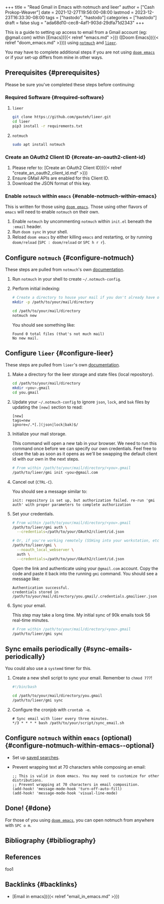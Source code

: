 +++
title = "Read Gmail in Emacs with notmuch and lieer"
author = ["Cash Prokop-Weaver"]
date = 2021-12-27T19:56:00-08:00
lastmod = 2023-12-23T16:33:30-08:00
tags = ["hastodo", "hastodo"]
categories = ["hastodo"]
draft = false
slug = "ada68d10-cec8-4af1-903d-29dfa71d2343"
+++

This is a guide to setting up access to email from a Gmail account (eg: @gmail.com) within [Emacs]({{< relref "emacs.md" >}}) ([Doom Emacs]({{< relref "doom_emacs.md" >}})) using [`notmuch`](https://notmuchmail.org/) and [`lieer`](https://github.com/gauteh/lieer).

You may have to complete additional steps if you are not using [`doom emacs`](https://github.com/hlissner/doom-emacs) or if your set-up differs from mine in other ways.


## Prerequisites {#prerequisites}

Please be sure you've completed these steps before continuing:


### Required Software {#required-software}

1.  `lieer`
    ```sh
    git clone https://github.com/gauteh/lieer.git
    cd lieer
    pip3 install -r requirements.txt
    ```

2.  `notmuch`
    ```sh
    sudo apt install notmuch
    ```


### Create an OAuth2 Client ID {#create-an-oauth2-client-id}

1.  Please refer to: [Create an OAuth2 Client ID]({{< relref "create_an_oauth2_client_id.md" >}})
2.  Ensure GMail APIs are enabled for this Client ID.
3.  Download the JSON format of this key.


### Enable `notmuch` within `emacs` {#enable-notmuch-within-emacs}

This is written for those using [`doom emacs`](https://github.com/hlissner/doom-emacs). Those using other flavors of `emacs` will need to enable `notmuch` on their own.

1.  Enable `notmuch` by uncommenting `notmuch` within `init.el` beneath the `:email` header.
2.  Run `doom sync` in your shell.
3.  Reload `doom emacs` by either killing `emacs` and restarting, or by running `doom/reload` (`SPC : doom/reload` or `SPC h r r`).


## Configure `notmuch` {#configure-notmuch}

These steps are pulled from `notmuch`'s own [documentation](https://notmuchmail.org/getting-started/).

1.  Run `notmuch` in your shell to create `~/.notmuch-config`.

2.  Perform initial indexing:
    ```sh
    # Create a directory to house your mail if you don't already have one.
    mkdir -p /path/to/your/mail/directory

    cd /path/to/your/mail/directory
    notmuch new
    ```
    You should see something like:
    ```text
    Found 0 total files (that's not much mail)
    No new mail.
    ```


## Configure `lieer` {#configure-lieer}

These steps are pulled from `lieer`'s own [documentation](https://github.com/gauteh/lieer#usage).

1.  Make a directory for the lieer storage and state files (local repository).
    ```sh
    cd /path/to/your/mail/directory
    mkdir <you>.gmail
    cd you.gmail
    ```

2.  Update your `~/.notmuch-config` to ignore `json`, `lock`, and `bak` files by updating the `[new]` section to read:
    ```text
    [new]
    tags=new
    ignore=/.*[.](json|lock|bak)$/
    ```

3.  Initialize your mail storage.

    This command will open a new tab in your browser. We need to run this command once before we can specify our own credentials. Feel free to close the tab as soon as it opens as we'll be swapping the default client id with our own in the next steps.
    ```sh
    # From within /path/to/your/mail/directory/<you>.gmail
    /path/to/lieer/gmi init <you>@gmail.com
    ```

4.  Cancel out (`CTRL-C`).

    You should see a message similar to:
    ```text
    init: repository is set up, but authorization failed. re-run 'gmi auth' with proper parameters to complete authorization
    ```

5.  Set your credentials.
    ```sh
    # From within /path/to/your/mail/directory/<you>.gmail
    /path/to/lieer/gmi auth \
      --credentials=/path/to/your/OAuth2/client/id.json

    # Or, if you're working remotely (SSHing into your workstation, etc)
    /path/to/lieer/gmi \
      --noauth_local_webserver \
      auth \
      --credentials=/path/to/your/OAuth2/client/id.json
    ```
    Open the link and authenticate using your `@gmail.com` account. Copy the code and paste it back into the running `gmi` command. You should see a message like:
    ```text
    Authentication successful.
    credentials stored in /path/to/your/mail/directory/you.gmail/.credentials.gmailieer.json
    ```

6.  Sync your email.

    This step may take a long time. My initial sync of 90k emails took 56 real-time minutes.
    ```sh
    # From within /path/to/your/mail/directory/<you>.gmail
    /path/to/lieer/gmi sync
    ```


## Sync emails periodically {#sync-emails-periodically}

You could also use a `systemd` timer for this.

1.  Create a new shell script to sync your email. Remember to `chmod 777`!
    ```sh
    #!/bin/bash

    cd /path/to/your/mail/directory/you.gmail
    /path/to/lieer/gmi sync
    ```

2.  Configure the cronjob with `crontab -e`.
    ```text
    # Sync email with lieer every three minutes.
    */3 * * * * bash /path/to/your/script/sync_email.sh
    ```


## Configure `notmuch` within `emacs` (optional) {#configure-notmuch-within-emacs--optional}

-   Set up [saved searches](https://notmuchmail.org/doc/latest/notmuch-emacs.html#saved-searches).

-   Prevent wrapping text at 70 characters while composing an email:
    ```text
    ;; This is valid in doom emacs. You may need to customize for other distributions.
    ;; Prevent wrapping at 70 characters in email composition.
    (add-hook! 'message-mode-hook 'turn-off-auto-fill)
    (add-hook! 'message-mode-hook 'visual-line-mode)
    ```


## Done! {#done}

For those of you using [`doom emacs`](https://github.com/hlissner/doom-emacs), you can open notmuch from anywhere with `SPC o m`.


## Bibliography {#bibliography}

## References

<style>.csl-entry{text-indent: -1.5em; margin-left: 1.5em;}</style><div class="csl-bib-body">
</div>

foo1


## Backlinks {#backlinks}

-   [Email in emacs]({{< relref "email_in_emacs.md" >}})
